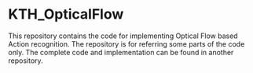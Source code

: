 # KTH_OpticalFlow
This repository contains the code for implementing Optical Flow based Action recognition. The repository is for referring some parts of the code only. The complete code and implementation can be found in another repository.
